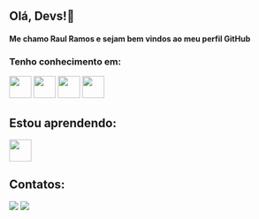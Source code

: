 ## Olá, Devs!👋

#### Me chamo Raul Ramos e sejam bem vindos ao meu perfil GitHub

### Tenho conhecimento em:

<div>
<a href="https://dev.java/" target="_blank"><img loading="lazy" src="https://cdn.jsdelivr.net/gh/devicons/devicon/icons/java/java-original.svg" width="40" height="40"/></a>
<a href="https://spring.io/" target="_blank"><img loading="lazy" src="https://cdn.jsdelivr.net/gh/devicons/devicon/icons/spring/spring-original.svg" width="40" height="40"/></a>
<a href="https://www.mysql.com/" target="_blank"><img loading="lazy" src="https://cdn.jsdelivr.net/gh/devicons/devicon/icons/mysql/mysql-original.svg" width="40" height="40"/></a>
<a href="https://git-scm.com/" target="_blank"><img loading="lazy" src="https://cdn.jsdelivr.net/gh/devicons/devicon/icons/git/git-original.svg" width="40" height="40"/></a>
</div>

## Estou aprendendo:

<img loading="lazy" src="https://cdn.jsdelivr.net/gh/devicons/devicon/icons/react/react-original.svg" width="40" height="40"/>


## Contatos:

<div>
<a href="https://instagram.com/seu-usuário-instagram-aqui" target="_blank"><img loading="lazy" src="https://img.shields.io/badge/-Instagram-%23E4405F?style=for-the-badge&logo=instagram&logoColor=white" target="_blank"></a>
<a href="https://www.linkedin.com/in/raul-ramos-56923897/" target="_blank"><img loading="lazy" src="https://img.shields.io/badge/-LinkedIn-%230077B5?style=for-the-badge&logo=linkedin&logoColor=white" target="_blank"></a>   
</div>